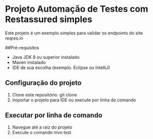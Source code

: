 # Projeto Automação de Testes com Restassured simples

Este projeto é um exemplo simples para validar os endpoints do site reqres.in

##Pré-requisitos

- Java JDK 8 ou superior instalado
- Maven instalado
- IDE de sua escolha (exemplo. Eclipse ou IntelliJ)

## Configuração do projeto

1. Clone este repositório: git clone <colocar a url do projeto aqui>
2. Importar o projeto para IDE ou execute por linha de comando

## Executar por linha de comando

1. Navegue até a raiz do projeto
2. Execute o comando mvn test